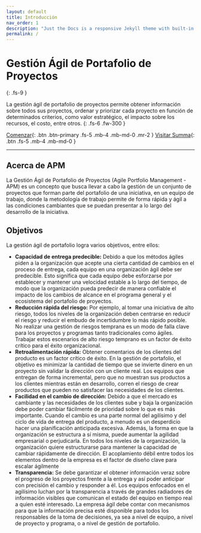 ```yaml
---
layout: default
title: Introducción
nav_order: 1
description: "Just the Docs is a responsive Jekyll theme with built-in search that is easily customizable and hosted on GitHub Pages."
permalink: /
---
```


# Gestión Ágil de Portafolio de Proyectos
{: .fs-9 }

La gestión ágil de portafolio de proyectos permite obtener  información sobre todos sus proyectos, ordenar y priorizar cada proyecto en función de determinados criterios, como valor estratégico, el impacto sobre los recursos, el costo, entre otros.
{: .fs-6 .fw-300 }

[Comenzar](#comenzar){: .btn .btn-primary .fs-5 .mb-4 .mb-md-0 .mr-2 } [Visitar Summa](https://www.summa.com.gt/){: .btn .fs-5 .mb-4 .mb-md-0 }

---

## Acerca de APM

La Gestión Ágil de Portafolio de Proyectos (Agile Portfolio Management - APM) es un concepto que busca llevar a cabo la gestión de un conjunto de proyectos que forman parte del portafolio de una iniciativa, en un equipo de trabajo, donde la metodología de trabajo permite de forma rápida y ágil a las condiciones cambiantes que se puedan presentar a lo largo del desarrollo de la iniciativa.

## Objetivos

La gestión ágil de portafolio logra varios objetivos, entre ellos:

- **Capacidad de entrega predecible:** Debido a que los métodos ágiles piden a la organización que acepte una cierta cantidad de cambios en el proceso de entrega, cada equipo en una organización ágil debe ser predecible. Esto significa que cada equipo debe esforzarse por establecer y mantener una velocidad estable a lo largo del tiempo, de modo que la organización pueda predecir de manera confiable el impacto de los cambios de alcance en el programa general y el ecosistema del portafolio de proyectos.
- **Reducción rápida del riesgo:** Por ejemplo, al tomar una iniciativa de alto riesgo, todos los niveles de la organización deben centrarse en reducir el riesgo y reducir el embudo de incertidumbre lo más rápido posible. No realizar una gestión de riesgos temprana es un modo de falla clave para los proyectos y programas tanto tradicionales como ágiles. Trabajar estos escenarios de alto riesgo temprano es un factor de éxito crítico para el éxito organizacional.
- **Retroalimentación rápida:** Obtener comentarios de los clientes del producto es un factor crítico de éxito. En la gestión de portafolio, el objetivo es minimizar la cantidad de tiempo que se invierte dinero en un proyecto sin validar la dirección con un cliente real. Los equipos que entregan de forma incremental, pero que no muestran sus productos a los clientes mientras están en desarrollo, corren el riesgo de crear productos que pueden no satisfacer las necesidades de los clientes.
- **Facilidad en el cambio de dirección:** Debido a que el mercado es cambiante y las necesidades de los clientes sube y baja la organización debe poder cambiar fácilmente de prioridad sobre lo que es más importante. Cuando el cambio es una parte normal del agilísimo y del ciclo de vida de entrega del producto, a menudo es un desperdicio hacer una planificación anticipada excesiva. Además, la forma en que la organización se estructura a sí misma, puede aumentar la agilidad empresarial o perjudicarla. En todos los niveles de la organización, la organización quiere estructurarse para mantener la capacidad de cambiar rápidamente de dirección. El acoplamiento débil entre todos los elementos dentro de la empresa es el factor de diseño clave para escalar ágilmente
- **Transparencia:** Se debe garantizar el obtener información veraz sobre el progreso de los proyectos frente a la entrega y así poder anticipar con precisión el cambio y responder a él. Los equipos enfocados en el agilísimo luchan por la transparencia a través de grandes radiadores de información visibles que comunican el estado del equipo en tiempo real a quien esté interesado. La empresa ágil debe contar con mecanismos para que la información precisa esté disponible para todos los responsables de la toma de decisiones, ya sea a nivel de equipo, a nivel de proyecto y programa, o a nivel de gestión de portafolio.
